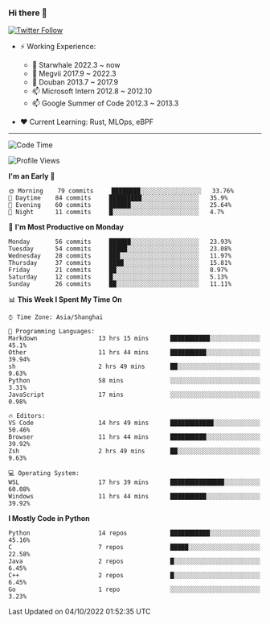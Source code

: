 ### Hi there 👋

[![Twitter Follow](https://img.shields.io/twitter/follow/tianweidut?style=social)](https://twitter.com/tianweidut)

- ⚡ Working Experience:
  - 🔭 Starwhale 2022.3 ~ now
  - 🌱 Megvii 2017.9 ~ 2022.3
  - 🌱 Douban 2013.7 ~ 2017.9
  - 📫 Microsoft Intern 2012.8 ~ 2012.10
  - 📫 Google Summer of Code 2012.3 ~ 2013.3

- ❤️ Current Learning: Rust, MLOps, eBPF

---
<!--START_SECTION:waka-->
![Code Time](http://img.shields.io/badge/Code%20Time-3%2C078%20hrs%2011%20mins-blue)

![Profile Views](http://img.shields.io/badge/Profile%20Views-0-blue)

**I'm an Early 🐤** 

```text
🌞 Morning    79 commits     ████████░░░░░░░░░░░░░░░░░   33.76% 
🌆 Daytime    84 commits     █████████░░░░░░░░░░░░░░░░   35.9% 
🌃 Evening    60 commits     ██████░░░░░░░░░░░░░░░░░░░   25.64% 
🌙 Night      11 commits     █░░░░░░░░░░░░░░░░░░░░░░░░   4.7%

```
📅 **I'm Most Productive on Monday** 

```text
Monday       56 commits     ██████░░░░░░░░░░░░░░░░░░░   23.93% 
Tuesday      54 commits     █████░░░░░░░░░░░░░░░░░░░░   23.08% 
Wednesday    28 commits     ███░░░░░░░░░░░░░░░░░░░░░░   11.97% 
Thursday     37 commits     ████░░░░░░░░░░░░░░░░░░░░░   15.81% 
Friday       21 commits     ██░░░░░░░░░░░░░░░░░░░░░░░   8.97% 
Saturday     12 commits     █░░░░░░░░░░░░░░░░░░░░░░░░   5.13% 
Sunday       26 commits     ██░░░░░░░░░░░░░░░░░░░░░░░   11.11%

```


📊 **This Week I Spent My Time On** 

```text
⌚︎ Time Zone: Asia/Shanghai

💬 Programming Languages: 
Markdown                 13 hrs 15 mins      ███████████░░░░░░░░░░░░░░   45.1% 
Other                    11 hrs 44 mins      ██████████░░░░░░░░░░░░░░░   39.94% 
sh                       2 hrs 49 mins       ██░░░░░░░░░░░░░░░░░░░░░░░   9.63% 
Python                   58 mins             ░░░░░░░░░░░░░░░░░░░░░░░░░   3.31% 
JavaScript               17 mins             ░░░░░░░░░░░░░░░░░░░░░░░░░   0.98%

🔥 Editors: 
VS Code                  14 hrs 49 mins      ████████████░░░░░░░░░░░░░   50.46% 
Browser                  11 hrs 44 mins      ██████████░░░░░░░░░░░░░░░   39.92% 
Zsh                      2 hrs 49 mins       ██░░░░░░░░░░░░░░░░░░░░░░░   9.63%

💻 Operating System: 
WSL                      17 hrs 39 mins      ███████████████░░░░░░░░░░   60.08% 
Windows                  11 hrs 44 mins      ██████████░░░░░░░░░░░░░░░   39.92%

```

**I Mostly Code in Python** 

```text
Python                   14 repos            ███████████░░░░░░░░░░░░░░   45.16% 
C                        7 repos             █████░░░░░░░░░░░░░░░░░░░░   22.58% 
Java                     2 repos             █░░░░░░░░░░░░░░░░░░░░░░░░   6.45% 
C++                      2 repos             █░░░░░░░░░░░░░░░░░░░░░░░░   6.45% 
Go                       1 repo              ░░░░░░░░░░░░░░░░░░░░░░░░░   3.23%

```



 Last Updated on 04/10/2022 01:52:35 UTC
<!--END_SECTION:waka-->